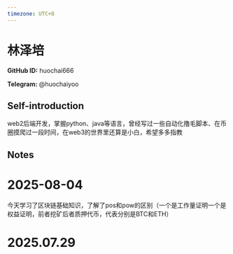 ```yaml
---
timezone: UTC+8
---
```


# 林泽培

**GitHub ID:** huochai666

**Telegram:** @huochaiyoo

## Self-introduction

web2后端开发，掌握python、java等语言，曾经写过一些自动化撸毛脚本、在币圈摸爬过一段时间，在web3的世界里还算是小白，希望多多指教

## Notes

<!-- Content_START -->
# 2025-08-04

今天学习了区块链基础知识，了解了pos和pow的区别（一个是工作量证明一个是权益证明，前者挖矿后者质押代币，代表分别是BTC和ETH）


# 2025.07.29


<!-- Content_END -->
